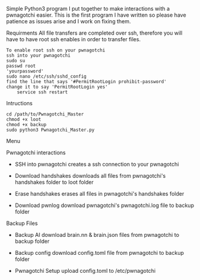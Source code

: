 Simple Python3 program I put together to make interactions with a pwnagotchi easier. This is the first program I have written so please have patience as issues arise and I work on fixing them. 

Requirments
All file transfers are completed over ssh, therefore you will have to have root ssh enables in order to transfer files. 
    
    To enable root ssh on your pwnagotchi
    ssh into your pwnagotchi
    sudo su
    passwd root
    'yourpassword'
    sudo nano /etc/ssh/sshd_config
    find the line that says '#PermitRootLogin prohibit-password'
    change it to say 'PermitRootLogin yes'
        service ssh restart

Intructions 
    
    cd /path/to/Pwnagotchi_Master
    chmod +x loot
    chmod +x backup
    sudo python3 Pwnagotchi_Master.py

Menu
   
Pwnagotchi interactions
        
- SSH into pwnagotchi
    creates a ssh connection to your pwnagotchi
        
- Download handshakes
    downloads all files from pwnagotchi's handshakes folder to loot folder
        
- Erase handshakes
    erases all files in pwnagotchi's handshakes folder
        
- Download pwnlog
    download pwnagotchi's pwnagotchi.log file to backup folder
    
Backup Files
        
- Backup AI
    download brain.nn & brain.json files from pwnagotchi to backup folder
        
- Backup config
    download config.toml file from pwnagotchi to backup folder

- Pwnagotchi Setup
    upload config.toml to /etc/pwnagotchi
